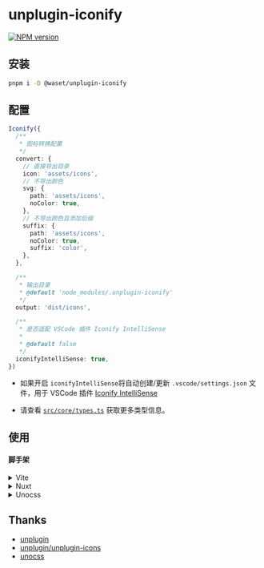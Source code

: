 # unplugin-iconify

[![NPM version](https://img.shields.io/npm/v/@waset/unplugin-iconify?color=blue)](https://www.npmjs.com/package/@waset/unplugin-iconify)

## 安装

```bash
pnpm i -D @waset/unplugin-iconify
```

## 配置

```ts
Iconify({
  /**
   * 图标转换配置
   */
  convert: {
    // 直接导出目录
    icon: 'assets/icons',
    // 不导出颜色
    svg: {
      path: 'assets/icons',
      noColor: true,
    },
    // 不导出颜色且添加后缀
    suffix: {
      path: 'assets/icons',
      noColor: true,
      suffix: 'color',
    },
  },

  /**
   * 输出目录
   * @default 'node_modules/.unplugin-iconify'
   */
  output: 'dist/icons',

  /**
   * 是否适配 VSCode 插件 Iconify IntelliSense
   *
   * @default false
   */
  iconifyIntelliSense: true,
})
```

- 如果开启 `iconifyIntelliSense`将自动创建/更新 `.vscode/settings.json` 文件，用于 VSCode 插件 [Iconify IntelliSense](https://marketplace.visualstudio.com/items?itemName=antfu.iconify)

- 请查看 [`src/core/types.ts`](https://github.com/waset/unplugin-iconify/blob/main/src/core/types.ts) 获取更多类型信息。

## 使用

#### 脚手架

<details>
<summary>Vite</summary>

```ts
// vite.config.ts
import Iconify from '@waset/unplugin-iconify/vite'

export default defineConfig({
  plugins: [
    Iconify({
      // ...
    })
  ],
})
```
</details>

<details>
<summary>Nuxt</summary>

```ts
// nuxt.config.ts
import { defineNuxtConfig } from 'nuxt/config'

// https://nuxt.com/docs/api/configuration/nuxt-config
export default defineNuxtConfig({
  modules: [
    // ...
    '@waset/unplugin-iconify/nuxt'
  ],
  Iconify: {
    // ...
  },
})
```
</details>

<details>
<summary>Unocss</summary>

```ts
// uno.config.ts
import { UnocssLoader } from '@waset/unplugin-iconify/loader'
import { defineConfig, presetIcons } from 'unocss'

export default defineConfig({
  presets: [
    // ...
    presetIcons({
      scale: 1.2,
      warn: true,
      extraProperties: {
        'display': 'inline-block',
        'vertical-align': 'middle',
      },
      collections: {
        ...UnocssLoader(/** output */),
      },
    }),
  ],
  // ...
})
```
</details>

## Thanks

- [unplugin](https://github.com/unjs/unplugin)
- [unplugin/unplugin-icons](https://github.com/unplugin/unplugin-icons)
- [unocss](https://github.com/unocss/unocss)
